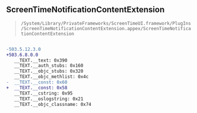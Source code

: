 ## ScreenTimeNotificationContentExtension

> `/System/Library/PrivateFrameworks/ScreenTimeUI.framework/PlugIns/ScreenTimeNotificationContentExtension.appex/ScreenTimeNotificationContentExtension`

```diff

-503.5.12.3.0
+503.6.8.0.0
   __TEXT.__text: 0x390
   __TEXT.__auth_stubs: 0x160
   __TEXT.__objc_stubs: 0x320
   __TEXT.__objc_methlist: 0x4c
-  __TEXT.__const: 0x60
+  __TEXT.__const: 0x58
   __TEXT.__cstring: 0x95
   __TEXT.__oslogstring: 0x21
   __TEXT.__objc_classname: 0x74

```
